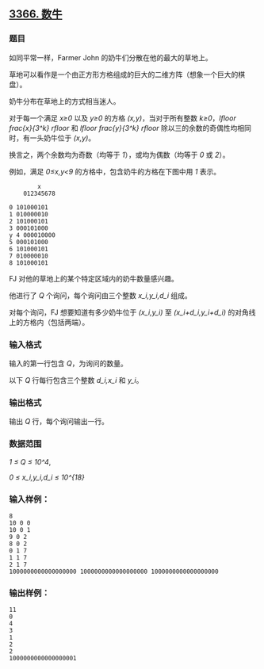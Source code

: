 ## [3366. 数牛](https://www.acwing.com/problem/content/3369/)

### 题目

如同平常一样，Farmer John 的奶牛们分散在他的最大的草地上。

草地可以看作是一个由正方形方格组成的巨大的二维方阵（想象一个巨大的棋盘）。

奶牛分布在草地上的方式相当迷人。

对于每一个满足 *x≥0* 以及 *y≥0* 的方格 *(x,y)*，当对于所有整数 *k≥0*，*lfloor frac{x}{3^k} rfloor* 和 *lfloor frac{y}{3^k} rfloor* 除以三的余数的奇偶性均相同时，有一头奶牛位于 *(x,y)*。

换言之，两个余数均为奇数（均等于 *1*），或均为偶数（均等于 *0* 或 *2*）。

例如，满足 *0≤x,y<9* 的方格中，包含奶牛的方格在下图中用 *1* 表示。

```
        x
    012345678

0 101000101
1 010000010
2 101000101
3 000101000
y 4 000010000
5 000101000
6 101000101
7 010000010
8 101000101
```

FJ 对他的草地上的某个特定区域内的奶牛数量感兴趣。

他进行了 *Q* 个询问，每个询问由三个整数 *x_i,y_i,d_i* 组成。

对每个询问，FJ 想要知道有多少奶牛位于 *(x_i,y_i)* 至 *(x_i+d_i,y_i+d_i)* 的对角线上的方格内（包括两端）。

### 输入格式

输入的第一行包含 *Q*，为询问的数量。

以下 *Q* 行每行包含三个整数 *d_i,x_i* 和 *y_i*。

### 输出格式

输出 *Q* 行，每个询问输出一行。

### 数据范围

*1 ≤ Q ≤ 10^4*,

*0 ≤ x_i,y_i,d_i ≤ 10^{18}*

### 输入样例：

```
8
10 0 0
10 0 1
9 0 2
8 0 2
0 1 7
1 1 7
2 1 7
1000000000000000000 1000000000000000000 1000000000000000000
```

### 输出样例：

```
11
0
4
3
1
2
2
1000000000000000001
```
